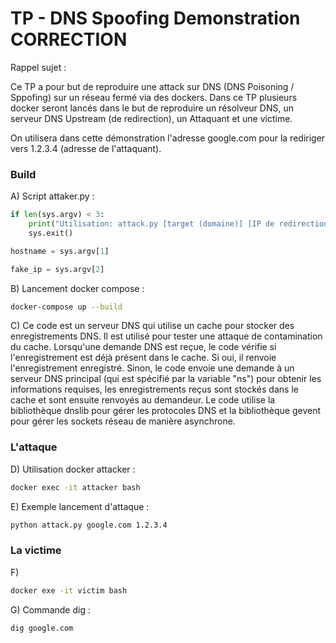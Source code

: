 TP - DNS Spoofing Demonstration CORRECTION
==========================================

Rappel sujet : 

Ce TP a pour but de reproduire une attack sur DNS (DNS Poisoning / Sppofing) sur un réseau fermé via des dockers. 
Dans ce TP plusieurs docker seront lancés dans le but de reproduire un résolveur DNS, un serveur DNS Upstream (de redirection), un Attaquant et une victime.

On utilisera dans cette démonstration l'adresse google.com pour la rediriger vers 1.2.3.4 (adresse de l'attaquant).


### Build

A) Script attaker.py : 

```py
if len(sys.argv) < 3:
    print("Utilisation: attack.py [target (domaine)] [IP de redirection]")
    sys.exit()

hostname = sys.argv[1]

fake_ip = sys.argv[2]
```

B) Lancement docker compose : 

```bash
docker-compose up --build
```

C) Ce code est un serveur DNS qui utilise un cache pour stocker des enregistrements DNS. Il est utilisé pour tester une attaque de contamination du cache. Lorsqu'une demande DNS est reçue, le code vérifie si l'enregistrement est déjà présent dans le cache. Si oui, il renvoie l'enregistrement enregistré. Sinon, le code envoie une demande à un serveur DNS principal (qui est spécifié par la variable "ns") pour obtenir les informations requises, les enregistrements reçus sont stockés dans le cache et sont ensuite renvoyés au demandeur. Le code utilise la bibliothèque dnslib pour gérer les protocoles DNS et la bibliothèque gevent pour gérer les sockets réseau de manière asynchrone.


### L'attaque

D) Utilisation docker attacker :

```bash
docker exec -it attacker bash
```

E) Exemple lancement d'attaque :

```bash
python attack.py google.com 1.2.3.4
```


### La victime

F) 

```bash
docker exe -it victim bash
```

G) Commande dig :

```bash
dig google.com
```
